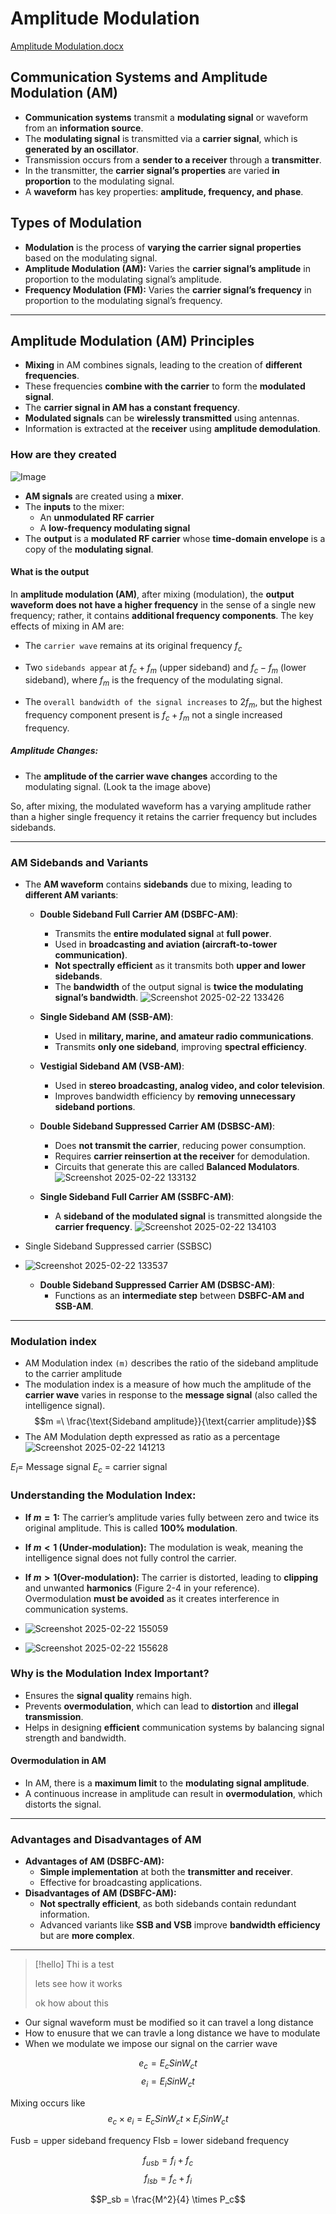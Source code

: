 
# Amplitude Modulation

[Amplitude Modulation.docx](https://mycputac-my.sharepoint.com/:w:/g/personal/222170972_mycput_ac_za/EbhY3Ntk4nJNqm4HSf4COpIB2Gl8HcMNdUeMxM8KZppGYg?e=XXTlxW)

## **Communication Systems and Amplitude Modulation (AM)**

- **Communication systems** transmit a **modulating signal** or waveform from an **information source**.
- The **modulating signal** is transmitted via a **carrier signal**, which is **generated by an oscillator**.
- Transmission occurs from a **sender to a receiver** through a **transmitter**.
- In the transmitter, the **carrier signal’s properties** are varied **in proportion** to the modulating signal.
- A **waveform** has key properties: **amplitude, frequency, and phase**.

## **Types of Modulation**

- **Modulation** is the process of **varying the carrier signal properties** based on the modulating signal.
- **Amplitude Modulation (AM):** Varies the **carrier signal’s amplitude** in proportion to the modulating signal’s amplitude.
- **Frequency Modulation (FM):** Varies the **carrier signal’s frequency** in proportion to the modulating signal’s frequency.
---
## **Amplitude Modulation (AM) Principles**

- **Mixing** in AM combines signals, leading to the creation of **different frequencies**.
- These frequencies **combine with the carrier** to form the **modulated signal**.
- The **carrier signal in AM has a constant frequency**.
- **Modulated signals** can be **wirelessly transmitted** using antennas.
- Information is extracted at the **receiver** using **amplitude demodulation**.
### **How are they created**

![Image](https://github.com/user-attachments/assets/4df9f58f-6217-471b-83da-6dd3ddb0bfe4)


- **AM signals** are created using a **mixer**.
- The **inputs** to the mixer:
    - An **unmodulated RF carrier**
    - A **low-frequency modulating signal**
- The **output** is a **modulated RF carrier** whose **time-domain envelope** is a copy of the **modulating signal**.
  
#### **What is the output**

In **amplitude modulation (AM)**, after mixing (modulation), the **output waveform does not have a higher frequency** in the sense of a single new frequency; rather, it contains **additional frequency components**. The key effects of mixing in AM are:

- The `carrier wave` remains at its original frequency $f_c$
  
- Two `sidebands appear` at $f_c+f_m$ (upper sideband) and $f_c-f_m$ (lower sideband), where $f_m$ is the frequency of the modulating signal.
  
- The `overall bandwidth of the signal increases` to $2f_m$, but the highest frequency component present is $f_c+f_m$ not a single increased frequency.
##### Amplitude Changes:

- The **amplitude of the carrier wave changes** according to the modulating signal. (Look ta the image above)

So, after mixing, the modulated waveform has a varying amplitude rather than a higher single frequency it retains the carrier frequency but includes sidebands.

---
### **AM Sidebands and Variants**

- The **AM waveform** contains **sidebands** due to mixing, leading to **different AM variants**:
    - **Double Sideband Full Carrier AM (DSBFC-AM)**:
        - Transmits the **entire modulated signal** at **full power**.
        - Used in **broadcasting and aviation (aircraft-to-tower communication)**.
        - **Not spectrally efficient** as it transmits both **upper and lower sidebands**.
        - The **bandwidth** of the output signal is **twice the modulating signal’s bandwidth**.
![Screenshot 2025-02-22 133426](https://github.com/user-attachments/assets/c8b76ab1-3550-4198-94b0-91ed320ff5f8)


    - **Single Sideband AM (SSB-AM)**:
        - Used in **military, marine, and amateur radio communications**.
        - Transmits **only one sideband**, improving **spectral efficiency**.
    - **Vestigial Sideband AM (VSB-AM)**:
        - Used in **stereo broadcasting, analog video, and color television**.
        - Improves bandwidth efficiency by **removing unnecessary sideband portions**.
    - **Double Sideband Suppressed Carrier AM (DSBSC-AM)**:
        - Does **not transmit the carrier**, reducing power consumption.
        - Requires **carrier reinsertion at the receiver** for demodulation.
        - Circuits that generate this are called **Balanced Modulators**.
     ![Screenshot 2025-02-22 133132](https://github.com/user-attachments/assets/a1221160-6392-4e63-9bbb-04fc0691830d)

    - **Single Sideband Full Carrier AM (SSBFC-AM)**:
        - A **sideband of the modulated signal** is transmitted alongside the **carrier frequency**.
   ![Screenshot 2025-02-22 134103](https://github.com/user-attachments/assets/6c7ac6ce-7f3d-493e-b5dd-6e88d4689bb6)

          
- Single Sideband Suppressed carrier (SSBSC)
- ![Screenshot 2025-02-22 133537](https://github.com/user-attachments/assets/4c80d40d-ba86-4d85-a894-5971219cfa02)

    - **Double Sideband Suppressed Carrier AM (DSBSC-AM)**:
        - Functions as an **intermediate step** between **DSBFC-AM and SSB-AM**.
---

### **Modulation index** 

- AM Modulation index `(m)` describes the ratio of the sideband amplitude to the carrier amplitude 
- The modulation index is a measure of how much the amplitude of the **carrier wave** varies in response to the **message signal** (also called the intelligence signal).
  $$m =\ \frac{\text{Sideband amplitude}}{\text{carrier amplitude}}$$
- The AM Modulation depth expressed as ratio as a percentage 
![Screenshot 2025-02-22 141213](https://github.com/user-attachments/assets/47486a04-5e73-4507-9b7e-7612b9757acd)

$E_I$= Message signal
$E_c$ = carrier signal 

### **Understanding the Modulation Index:**

- **If $m=1$:** The carrier’s amplitude varies fully between zero and twice its original amplitude. This is called **100% modulation**.
  
- **If $m<1$ (Under-modulation):** The modulation is weak, meaning the intelligence signal does not fully control the carrier.
  
- **If $m>1$(Over-modulation):** The carrier is distorted, leading to **clipping** and unwanted **harmonics** (Figure 2-4 in your reference). Overmodulation **must be avoided** as it creates interference in communication systems.
- ![Screenshot 2025-02-22 155059](https://github.com/user-attachments/assets/fef581f3-0a9a-440e-8d10-fae4e78ad387)
- ![Screenshot 2025-02-22 155628](https://github.com/user-attachments/assets/0dff1dc2-7b4e-4f24-89dc-a36683e4ba4e)

### **Why is the Modulation Index Important?**

- Ensures the **signal quality** remains high.
- Prevents **overmodulation**, which can lead to **distortion** and **illegal transmission**.
- Helps in designing **efficient** communication systems by balancing signal strength and bandwidth.
#### **Overmodulation in AM**

- In AM, there is a **maximum limit** to the **modulating signal amplitude**.
- A continuous increase in amplitude can result in **overmodulation**, which distorts the signal.
---
### **Advantages and Disadvantages of AM**

- **Advantages of AM (DSBFC-AM):**
    - **Simple implementation** at both the **transmitter and receiver**.
    - Effective for broadcasting applications.
- **Disadvantages of AM (DSBFC-AM):**
    - **Not spectrally efficient**, as both sidebands contain redundant information.
    - Advanced variants like **SSB and VSB** improve **bandwidth efficiency** but are **more complex**.

---

>[!hello]
>Thi is a test
>
>lets see how it works
>
>ok how about this
>








- Our signal waveform must be modified so it can travel a long distance
- How to enusure that we can travle a long distance we have to modulate
- When we  modulate we impose our signal on the carrier wave

$$ e_c = E_c SinW_c t$$
$$ e_i = E_i SinW_c t$$

Mixing occurs like 
$$ e_c \times e_i = E_c SinW_ct \times  E_i SinW_c t $$

Fusb = upper sideband frequency
Flsb = lower sideband frequency 

$$f_{usb} = f_i +f_c$$
$$f_{lsb} = f_c +f_i$$

$$P_sb = \frac{M^2}{4} \times P_c$$
